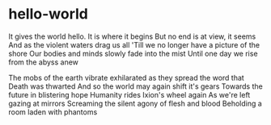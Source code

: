 # hello-world
It gives the world hello.
It is where it begins
But no end is at view, it seems
And as the violent waters drag us all
'Till we no longer have a picture of the shore
Our bodies and minds slowly fade into the mist
Until one day we rise from the abyss anew

The mobs of the earth vibrate exhilarated
as they spread the word that Death was thwarted
And so the world may again shift it's gears
Towards the future in blistering hope
Humanity rides Ixion's wheel again
As we're left gazing at mirrors
Screaming the silent agony of flesh and blood
Beholding a room laden with phantoms
